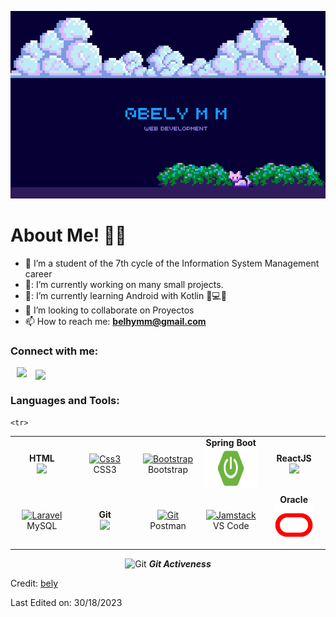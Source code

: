 <p align="center"/>
<img src="https://github.com/BelyMendoza/BelyMendoza/blob/main/Portada%20de%20Facebook%20Apertura%20Negocio%20Retro%20Azul%20(1).png" height="300" width="900"/>
<h1>About Me! 👩‍💻</h1>

- 🏫 I’m a student of the 7th cycle of the Information System Management career
- 🔭: I’m currently working on many small projects.
- 🌱: I’m currently learning Android with Kotlin 🧠💻🤖
- 🤔 I’m looking to collaborate on Proyectos
- 📫 How to reach me: **belhymm@gmail.com**

<h3 align="left">Connect with me:</h3>
<p align="left">
  <a style="margin-left: 10px;"  target="_blank" href="https://www.linkedin.com/in/bely-mendoza-8163bb227/">
			<img src="https://img.icons8.com/doodle/40/000000/linkedin--v2.png" ></a>
  <a style="margin-left: 10px;"  target="_blank" href = 'https://github.com/BelyMendoza'> <img width = '32px' align= 'center' src="https://raw.githubusercontent.com/rahulbanerjee26/githubAboutMeGenerator/main/icons/github.svg"/></a>
</p>

<h3 align="left">Languages and Tools:</h3>
<table>
<tbody>
 <tr>
<td align="center" width="20%">
<span><b><center>HTML</center></b></span> 
<img height=65px src="https://img.icons8.com/color/2x/html-5.png"> 
</td>
<td align="center" width="20%">
      <a href="#css3">
        <img src="https://upload.wikimedia.org/wikipedia/commons/thumb/6/62/CSS3_logo.svg/48px-CSS3_logo.svg.png" width="48" height="48" alt="Css3" />
      </a>
      <br>CSS3
    </td>

 <td align="center" width="20%">
      <a href="#bootstrap">
        <img src="https://cdn.worldvectorlogo.com/logos/bootstrap-4.svg" width="48" height="48" alt="Bootstrap" />
      </a>
      <br>Bootstrap
    </td>

    <tr>
<td align="center" width="20%">
<span><b><center>Spring Boot</center></b></span> 
<img height=65px src="https://github.com/BelyMendoza/BelyMendoza/blob/main/springboot.png"> 
</td>

<td align="center" width="20%">
<span><b><center>ReactJS</center></b></span> 
<img height=60px src="https://img.icons8.com/ultraviolet/2x/react.png"> 
</td>
</tr>

<tr>
<td align="center" width="20%">
      <a href="#laravel">
        <img src="https://www.logo.wine/a/logo/MySQL/MySQL-Logo.wine.svg" width="48" height="48" alt="Laravel" />
      </a>
      <br>MySQL
    </td>

<td align="center" width="20%">
<span><b><center>Git</center></b></span> 
<img height=65px src="https://img.icons8.com/ios-glyphs/2x/github-2.png"> 
</td>

<td align="center" width="20%">
      <a href="#postman" >
        <img src="https://www.vectorlogo.zone/logos/getpostman/getpostman-icon.svg" width="48" height="48" alt="Git" />
      </a>
      <br>Postman
    </td>

<td align="center"  width="20%">
      <a href="#vscode">
        <img src="https://upload.wikimedia.org/wikipedia/commons/9/9a/Visual_Studio_Code_1.35_icon.svg" width="48" height="48" alt="Jamstack" />
      </a>
      <br>VS Code
    </td>

<td align="center" width="20%">
<span><b><center>Oracle</center></b></span> 
<img height=65px src="https://github.com/BelyMendoza/BelyMendoza/blob/main/oracle.png"> 
</td>
</tr>

</tbody>
</table>

 <p align="center">
 <img src="https://media.giphy.com/media/W5eoZHPpUx9sapR0eu/giphy.gif" width="30px" alt="Git"/>&nbsp;<i><b>Git Activeness</b></i></p>

<p align="center">
<a href="https://github.com/BelyMendoza">

</a>
</p>

Credit: [bely](https://github.com/BelyMendoza)

Last Edited on: 30/18/2023
